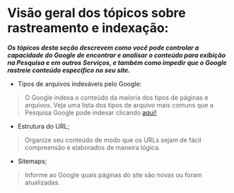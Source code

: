 # Visão geral dos tópicos sobre rastreamento e indexação:  
***Os tópicos desta seção descrevem como você pode controlar a capacidade do Google de encontrar e analisar o conteúdo para exibição na Pesquisa e em outros Serviços, e também como impedir que o Google rastreie conteúdo específico no seu site.***
- Tipos de arquivos indexáveis pelo Google:
> O Google indexa o conteúdo da maioria dos tipos de páginas e arquivos. Veja uma lista dos tipos de arquivo mais comuns que a Pesquisa Google pode indexar clicando [aqui!](https://developers.google.com/search/docs/crawling-indexing/indexable-file-types?hl=pt-br)  
- Estrutura do URL;
> Organize seu conteúdo de modo que os URLs sejam de fácil compreensão e elaborados de maneira lógica.
- Sitemaps;
> Informe ao Google quais páginas do site são novas ou foram atualizadas.